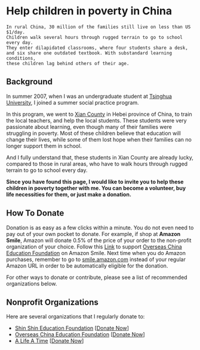# Help children in poverty in China

```
In rural China, 30 million of the families still live on less than US $1/day.
Children walk several hours through rugged terrain to go to school every day.
They enter dilapidated classrooms, where four students share a desk,
and six share one outdated textbook. With substandard learning conditions,
these children lag behind others of their age.
```

## Background

In summer 2007, when I was an undergraduate student at [Tsinghua University](http://www.tsinghua.edu.cn), I joined a summer social practice program.

In this program, we went to [Xian County](https://en.wikipedia.org/wiki/Xian_County) in Hebei province of China, to train the local teachers, and help the local students. These students were very passionate about learning, even though many of their families were struggling in poverty. Most of these children believe that education will change their lives, while some of them lost hope when their families can no longer support them in school.

And I fully understand that, these students in Xian County are already lucky, compared to those in rural areas, who have to walk hours through rugged terrain to go to school every day.

**Since you have found this page, I would like to invite you to help these children in poverty together with me. You can become a volunteer, buy life necessities for them, or just make a donation.**

## How To Donate

Donation is as easy as a few clicks within a minute. You do not even need to pay out of your own pocket to donate. For example, if shop at **Amazon Smile**, Amazon will donate 0.5% of the price of your order to the non-profit organization of your choice. Follow this [Link](http://smile.amazon.com/ch/76-0680540) to support [Overseas China Education Foundation](http://www.ocef.org/english) on Amazon Smile. Next time when you do Amazon purchases, remember to go to [smile.amazon.com](https://smile.amazon.com) instead of your regular Amazon URL in order to be automatically eligible for the donation.

For other ways to donate or contribute, please see a list of recommended organizations below.

## Nonprofit Organizations

Here are several organizations that I regularly donate to:

* [Shin Shin Education Foundation](http://www.shinshinfoundation.org/new_site/index.php/language/en/) [[Donate Now](http://www.shinshinfoundation.org/new_site/index.php/language/en/support-us/donate-now/)]
* [Overseas China Education Foundation](http://www.ocef.org/english) [[Donate Now](https://www.ocef.org/english/donation)]
* [A Life A Time](http://www.alifeatime.org/en/) [[Donate Now](http://www.alifeatime.org/en/help/donate.aspx)]

